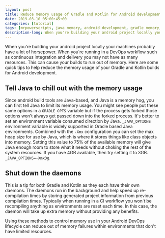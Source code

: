 ```yaml
---
layout: post
title: Reduce memory usage of Gradle and Kotlin for Android development DevOps
date: 2019-03-10 05:00:45+00
categories: [tutorial]
tags: [mrpowerscripts, java memory, android development, gradle memory, kotlin memory]
description-long: When you're building your android project locally your machines probably have a lot of horsepower. When you're running in a DevOps workflow such as continuous integration and delivery you may not have as many resources. This can cause your builds to run out of memory. Here are some quick tips to help reduce the memory usage of your Gradle and Kotlin builds for Android development.
---
```


When you're building your android project locally your machines probably have a lot of horsepower. When you're running in a DevOps workflow such as continuous integration and delivery you may not have as many resources. This can cause your builds to run out of memory. Here are some quick tips to help reduce the memory usage of your Gradle and Kotlin builds for Android development.

## Tell Java to chill out with the memory usage

Since android build tools are Java-based, and Java is a memory hog, you can first tell Java to limit its memory usage. You might see people put these same options in a `GRADLE_OPTS` variable but if the process gets forked those options won't always get passed down into the forked process. It's better to set an environment variable consumed direction by Java. `_JAVA_OPTIONS` environment variable is widely supported in Oracle based Java environments. Combined with the `-Xmx` configuration you can set the max heap size for use by Java, which is where it stores things like class objects into memory. Setting this value to 75% of the available memory will give Java enough room to store what it needs without choking the rest of the system resources. If you have 4GB available, then try setting it to  3GB. `_JAVA_OPTIONS=-Xmx3g`.

## Shut down the daemons

This is a tip for both Gradle and Kotlin as they each have their own daemons. The daemons run in the background and help speed up re-compilation times by storing generated project information from previous compilation times. Typically when running in a CI workflow you won't be recompiling anything as environments are reset each time. In this case, the daemon will take up extra memory without providing any benefits.

Using these methods to control memory use in your Android DevOps lifecycle can reduce out of memory failures within environments that don't have limited resources.
